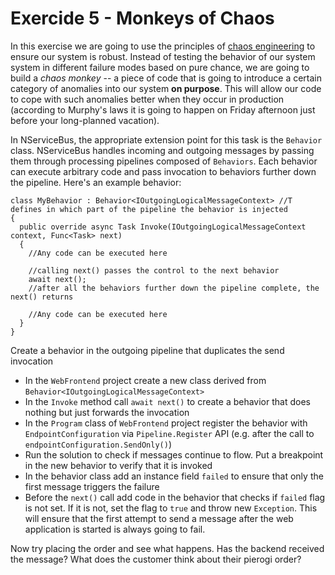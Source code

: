 # Exercide 5 - Monkeys of Chaos

In this exercise we are going to use the principles of [chaos engineering](https://en.wikipedia.org/wiki/Chaos_engineering) to ensure our system is robust. Instead of testing the behavior of our system system in different failure modes based on pure chance, we are going to build a *chaos monkey* -- a piece of code that is going to introduce a certain category of anomalies into our system **on purpose**. This will allow our code to cope with such anomalies better when they occur in production (according to Murphy's laws it is going to happen on Friday afternoon just before your long-planned vacation).

In NServiceBus, the appropriate extension point for this task is the `Behavior` class. NServiceBus handles incoming and outgoing messages by passing them through processing pipelines composed of `Behaviors`. Each behavior can execute arbitrary code and pass invocation to behaviors further down the pipeline. Here's an example behavior:

```
class MyBehavior : Behavior<IOutgoingLogicalMessageContext> //T defines in which part of the pipeline the behavior is injected
{
  public override async Task Invoke(IOutgoingLogicalMessageContext context, Func<Task> next)
  {
    //Any code can be executed here

    //calling next() passes the control to the next behavior
    await next();
    //after all the behaviors further down the pipeline complete, the next() returns

    //Any code can be executed here
  }
}
```

Create a behavior in the outgoing pipeline that duplicates the send invocation
- In the `WebFrontend` project create a new class derived from `Behavior<IOutgoingLogicalMessageContext>`
- In the `Invoke` method call `await next()` to create a behavior that does nothing but just forwards the invocation
- In the `Program` class of `WebFrontend` project register the behavior with `EndpointConfiguration` via `Pipeline.Register` API (e.g. after the call to `endpointConfiguration.SendOnly()`)
- Run the solution to check if messages continue to flow. Put a breakpoint in the new behavior to verify that it is invoked
- In the behavior class add an instance field `failed` to ensure that only the first message triggers the failure
- Before the `next()` call add code in the behavior that checks if `failed` flag is not set. If it is not, set the flag to `true` and throw new `Exception`. This will ensure that the first attempt to send a message after the web application is started is always going to fail.

Now try placing the order and see what happens. Has the backend received the message? What does the customer think about their pierogi order?
